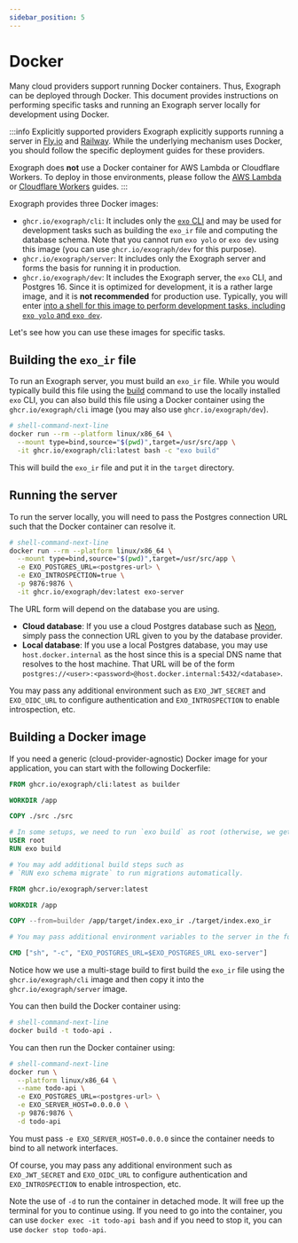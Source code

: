 ```yaml
---
sidebar_position: 5
---
```


# Docker

Many cloud providers support running Docker containers. Thus, Exograph can be deployed through Docker. This document provides instructions on performing specific tasks and running an Exograph server locally for development using Docker.

:::info Explicitly supported providers
Exograph explicitly supports running a server in [Fly.io](flyio.md) and [Railway](railway.md). While the underlying mechanism uses Docker, you should follow the specific deployment guides for these providers.

Exograph does **not** use a Docker container for AWS Lambda or Cloudflare Workers. To deploy in those environments, please follow the [AWS Lambda](aws-lambda.md) or [Cloudflare Workers](cloudflare-workers.md) guides.
:::

Exograph provides three Docker images:

- `ghcr.io/exograph/cli`: It includes only the [`exo` CLI](../cli-reference/development) and may be used for development tasks such as building the `exo_ir` file and computing the database schema. Note that you cannot run `exo yolo` or `exo dev` using this image (you can use `ghcr.io/exograph/dev` for this purpose).
- `ghcr.io/exograph/server`: It includes only the Exograph server and forms the basis for running it in production.
- `ghcr.io/exograph/dev`: It includes the Exograph server, the `exo` CLI, and Postgres 16. Since it is optimized for development, it is a rather large image, and it is **not recommended** for production use. Typically, you will enter [into a shell for this image to perform development tasks, including `exo yolo` and `exo dev`](../getting-started/docker).

Let's see how you can use these images for specific tasks.

## Building the `exo_ir` file

To run an Exograph server, you must build an `exo_ir` file. While you would typically build this file using the [build](../cli-reference/development/build.md) command to use the locally installed `exo` CLI, you can also build this file using a Docker container using the `ghcr.io/exograph/cli` image (you may also use `ghcr.io/exograph/dev`).

```sh
# shell-command-next-line
docker run --rm --platform linux/x86_64 \
  --mount type=bind,source="$(pwd)",target=/usr/src/app \
  -it ghcr.io/exograph/cli:latest bash -c "exo build"
```

This will build the `exo_ir` file and put it in the `target` directory.

## Running the server

To run the server locally, you will need to pass the Postgres connection URL such that the Docker container can resolve it.

```sh
# shell-command-next-line
docker run --rm --platform linux/x86_64 \
  --mount type=bind,source="$(pwd)",target=/usr/src/app \
  -e EXO_POSTGRES_URL=<postgres-url> \
  -e EXO_INTROSPECTION=true \
  -p 9876:9876 \
  -it ghcr.io/exograph/dev:latest exo-server
```

The URL form will depend on the database you are using.

- **Cloud database**: If you use a cloud Postgres database such as [Neon](https://neon.tech/), simply pass the connection URL given to you by the database provider.
- **Local database**: If you use a local Postgres database, you may use `host.docker.internal` as the host since this is a special DNS name that resolves to the host machine. That URL will be of the form `postgres://<user>:<password>@host.docker.internal:5432/<database>`.

You may pass any additional environment such as `EXO_JWT_SECRET` and `EXO_OIDC_URL` to configure authentication and `EXO_INTROSPECTION` to enable introspection, etc.

## Building a Docker image

If you need a generic (cloud-provider-agnostic) Docker image for your application, you can start with the following Dockerfile:

```dockerfile
FROM ghcr.io/exograph/cli:latest as builder

WORKDIR /app

COPY ./src ./src

# In some setups, we need to run `exo build` as root (otherwise, we get permission errors)
USER root
RUN exo build

# You may add additional build steps such as
# `RUN exo schema migrate` to run migrations automatically.

FROM ghcr.io/exograph/server:latest

WORKDIR /app

COPY --from=builder /app/target/index.exo_ir ./target/index.exo_ir

# You may pass additional environment variables to the server in the following line.

CMD ["sh", "-c", "EXO_POSTGRES_URL=$EXO_POSTGRES_URL exo-server"]
```

Notice how we use a multi-stage build to first build the `exo_ir` file using the `ghcr.io/exograph/cli` image and then copy it into the `ghcr.io/exograph/server` image.

You can then build the Docker container using:

```sh
# shell-command-next-line
docker build -t todo-api .
```

You can then run the Docker container using:

```sh
# shell-command-next-line
docker run \
  --platform linux/x86_64 \
  --name todo-api \
  -e EXO_POSTGRES_URL=<postgres-url> \
  -e EXO_SERVER_HOST=0.0.0.0 \
  -p 9876:9876 \
  -d todo-api
```

You must pass `-e EXO_SERVER_HOST=0.0.0.0` since the container needs to bind to all network interfaces.

Of course, you may pass any additional environment such as `EXO_JWT_SECRET` and `EXO_OIDC_URL` to configure authentication and `EXO_INTROSPECTION` to enable introspection, etc.

Note the use of `-d` to run the container in detached mode. It will free up the terminal for you to continue using. If you need to go into the container, you can use `docker exec -it todo-api bash` and if you need to stop it, you can use `docker stop todo-api`.
